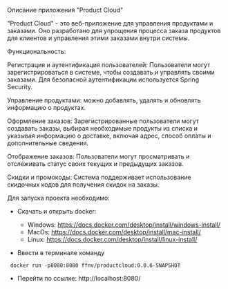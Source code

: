 Описание приложения "Product Cloud"

"Product Cloud" - это веб-приложение для управления продуктами и заказами. Оно разработано для упрощения процесса заказа продуктов для клиентов и управления этими заказами внутри системы.

Функциональность:

Регистрация и аутентификация пользователей: Пользователи могут зарегистрироваться в системе, чтобы создавать и управлять своими заказами. Для безопасной аутентификации используется Spring Security.

Управление продуктами: можно добавлять, удалять и обновлять информацию о продуктах.

Оформление заказов: Зарегистрированные пользователи могут создавать заказы, выбирая необходимые продукты из списка и указывая информацию о доставке, включая адрес, способ оплаты и дополнительные сведения.

Отображение заказов: Пользователи могут просматривать и отслеживать статус своих текущих и предыдущих заказов.

Скидки и промокоды: Система поддерживает использование скидочных кодов для получения скидок на заказы.

Для запуска проекта необходимо:
- Скачать и открыть docker:
    - Windows: https://docs.docker.com/desktop/install/windows-install/
    - MacOs: https://docs.docker.com/desktop/install/mac-install/
    - Linux: https://docs.docker.com/desktop/install/linux-install/

- Ввести в терминале команду
```shell
 docker run -p8080:8080 ffnv/productcloud:0.0.6-SNAPSHOT 
```          

- Перейти по ссылке: http://localhost:8080/
